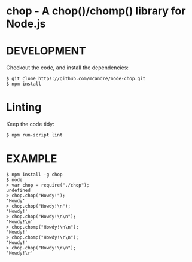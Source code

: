# chop - A chop()/chomp() library for Node.js

# DEVELOPMENT

Checkout the code, and install the dependencies:

    $ git clone https://github.com/mcandre/node-chop.git
    $ npm install

# Linting

Keep the code tidy:

    $ npm run-script lint

# EXAMPLE

    $ npm install -g chop
    $ node
    > var chop = require("./chop");
    undefined
    > chop.chop("Howdy!");
    'Howdy'
    > chop.chop("Howdy!\n");
    'Howdy!'
    > chop.chop("Howdy!\n\n");
    'Howdy!\n'
    > chop.chomp("Howdy!\n\n");
    'Howdy!'
    > chop.chomp("Howdy!\r\n");
    'Howdy!'
    > chop.chop("Howdy!\r\n");
    'Howdy!\r'

